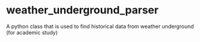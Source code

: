 # weather_underground_parser
A python class that is used to find historical data from weather underground (for academic study)
